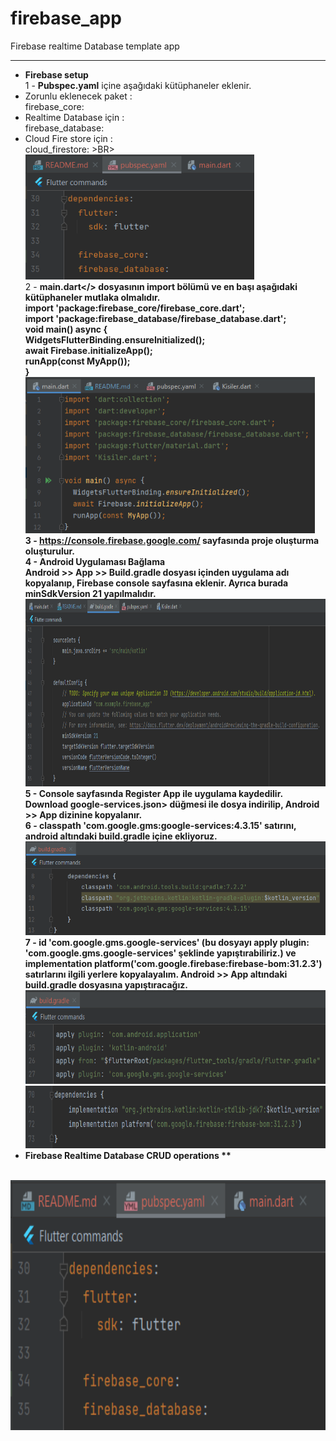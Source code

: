 # firebase_app

Firebase realtime Database template app
<HR>

* <B>Firebase setup</B><BR>
1 - <B>Pubspec.yaml</B> içine aşağıdaki kütüphaneler eklenir. <BR>
* Zorunlu eklenecek paket : <BR>
  firebase_core: <BR>
* Realtime Database için : <BR>
  firebase_database: <BR>
* Cloud Fire store için : <BR>
  cloud_firestore: >BR>
  <img src="https://github.com/VedatBiner/flutter-codes/blob/master/widgets_templates/w040_firebase_realtime_database/screen_shots/img-01.png" height="200em"/> <BR>
2 - <B>main.dart</> dosyasının import bölümü ve en başı aşağıdaki kütüphaneler mutlaka olmalıdır.<BR>
  import 'package:firebase_core/firebase_core.dart'; <BR>
  import 'package:firebase_database/firebase_database.dart'; <BR>
  void main() async { <BR>
    WidgetsFlutterBinding.ensureInitialized(); <BR>
    await Firebase.initializeApp(); <BR>
    runApp(const MyApp()); <BR>
  } <BR>
  <img src="https://github.com/VedatBiner/flutter-codes/blob/master/widgets_templates/w040_firebase_realtime_database/screen_shots/img-02.png" height="250em"/> <BR>
3 - https://console.firebase.google.com/ sayfasında proje oluşturma oluşturulur. <BR>
4 - Android Uygulaması Bağlama<BR>
<B>Android</B> >> <B>App</B> >> <B>Build.gradle</B> dosyası içinden uygulama adı kopyalanıp, Firebase console sayfasına eklenir. Ayrıca burada <b>minSdkVersion 21 </b> yapılmalıdır. <BR>
  <img src="https://github.com/VedatBiner/flutter-codes/blob/master/widgets_templates/w040_firebase_realtime_database/screen_shots/img-03.png" height="300em"/> <BR>
5 - <B>Console</B> sayfasında <B>Register App</B> ile uygulama kaydedilir. Download <B>google-services.json></B> düğmesi ile dosya indirilip, <B>Android</B> >> <B>App</B> dizinine 
kopyalanır. <BR>
6 - <B>classpath 'com.google.gms:google-services:4.3.15' </B>satırını, android altındaki build.gradle içine ekliyoruz.<BR>
  <img src="https://github.com/VedatBiner/flutter-codes/blob/master/widgets_templates/w040_firebase_realtime_database/screen_shots/img-04.png" height="150em"/> <BR>
7 - <B>id 'com.google.gms.google-services'</B> (bu dosyayı apply plugin: 'com.google.gms.google-services' şeklinde yapıştırabiliriz.) ve <B>implementation platform('com.google.firebase:firebase-bom:31.2.3') </B> 
satırlarını ilgili yerlere kopyalayalım. <B>Android</B> >> <B>App</B> altındaki <B>build.gradle</B> dosyasına yapıştıracağız. <BR>
  <img src="https://github.com/VedatBiner/flutter-codes/blob/master/widgets_templates/w040_firebase_realtime_database/screen_shots/img-05.png" height="150em"/> <BR>
  <img src="https://github.com/VedatBiner/flutter-codes/blob/master/widgets_templates/w040_firebase_realtime_database/screen_shots/img-06.png" height="100em"/> <BR>
* Firebase Realtime Database CRUD operations
** 
<BR>
  <img src="https://github.com/VedatBiner/flutter-codes/blob/master/widgets_templates/w040_firebase_realtime_database/screen_shots/img-01.png" height="400em"/>

  



